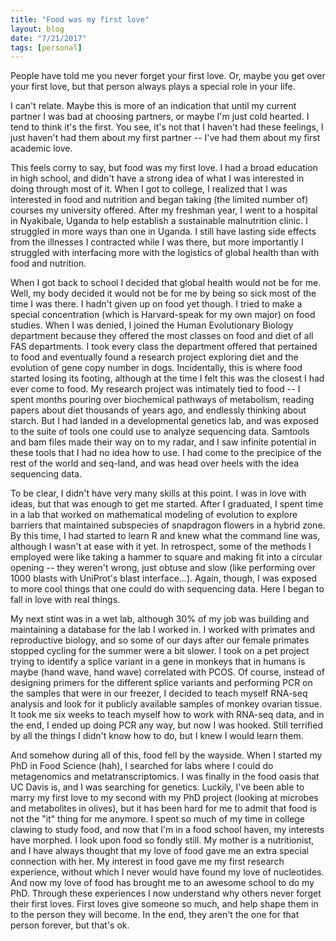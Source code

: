 ```yaml
---
title: "Food was my first love"
layout: blog
date: "7/21/2017"
tags: [personal]
---
```





People have told me you never forget your first love. Or, maybe you get over your first love, but that person always plays a special role in your life.

I can't relate. Maybe this is more of an indication that until my current partner I was bad at choosing partners, or maybe I'm just cold hearted. I tend to think it's the first. You see, it's not that I haven't had these feelings, I just haven't had them about my first partner -- I've had them about my first academic love.

This feels corny to say, but food was my first love. I had a broad education in high school, and didn't have a strong idea of what I was interested in doing through most of it. When I got to college, I realized that I was interested in food and nutrition and began taking (the limited number of) courses my university offered. After my freshman year, I went to a hospital in Nyakibale, Uganda to help establish a sustainable malnutrition clinic. I struggled in more ways than one in Uganda. I still have lasting side effects from the illnesses I contracted while I was there, but more importantly I struggled with interfacing more with the logistics of global health than with food and nutrition.

When I got back to school I decided that global health would not be for me. Well, my body decided it would not be for me by being so sick most of the time I was there. I hadn't given up on food yet though. I tried to make a special concentration (which is Harvard-speak for my own major) on food studies. When I was denied, I joined the Human Evolutionary Biology department because they offered the most classes on food and diet of all FAS departments. I took every class the department offered that pertained to food and eventually found a research project exploring diet and the evolution of gene copy number in dogs. Incidentally, this is where food started losing its footing, although at the time I felt this was the closest I had ever come to food. My research project was intimately tied to food -- I spent months pouring over biochemical pathways of metabolism, reading papers about diet thousands of years ago, and endlessly thinking about starch. But I had landed in a developmental genetics lab, and was exposed to the suite of tools one could use to analyze sequencing data. Samtools and bam files made their way on to my radar, and I saw infinite potential in these tools that I had no idea how to use. I had come to the precipice of the rest of the world and seq-land, and was head over heels with the idea sequencing data.

To be clear, I didn't have very many skills at this point. I was in love with ideas, but that was enough to get me started. After I graduated, I spent time in a lab that worked on mathematical modeling of evolution to explore barriers that maintained subspecies of snapdragon flowers in a hybrid zone. By this time, I had started to learn R and knew what the command line was, although I wasn't at ease with it yet. In retrospect, some of the methods I employed were like taking a hammer to square and making fit into a circular opening -- they weren't wrong, just obtuse and slow (like performing over 1000 blasts with UniProt's blast interface...). Again, though, I was exposed to more cool things that one could do with sequencing data. Here I began to fall in love with real things.

My next stint was in a wet lab, although 30% of my job was building and maintaining a database for the lab I worked in. I worked with primates and reproductive biology, and so some of our days after our female primates stopped cycling for the summer were a bit slower. I took on a pet project trying to identify a splice variant in a gene in monkeys that in humans is maybe (hand wave, hand wave) correlated with PCOS. Of course, instead of designing primers for the different splice variants and performing PCR on the samples that were in our freezer, I decided to teach myself RNA-seq analysis and look for it publicly available samples of monkey ovarian tissue. It took me six weeks to teach myself how to work with RNA-seq data, and in the end, I ended up doing PCR any way, but now I was hooked. Still terrified by all the things I didn't know how to do, but I knew I would learn them.

And somehow during all of this, food fell by the wayside. When I started my PhD in Food Science (hah), I searched for labs where I could do metagenomics and metatranscriptomics. I was finally in the food oasis that UC Davis is, and I was searching for genetics. Luckily, I've been able to marry my first love to my second with my PhD project (looking at microbes and metabolites in olives), but it has been hard for me to admit that food is not the "it" thing for me anymore. I spent so much of my time in college clawing to study food, and now that I'm in a food school haven, my interests have morphed. I look upon food so fondly still. My mother is a nutritionist, and I have always thought that my love of food gave me an extra special connection with her. My interest in food gave me my first research experience, without which I never would have found my love of nucleotides. And now my love of food has brought me to an awesome school to do my PhD. Through these experiences I now understand why others never forget their first loves. First loves give someone so much, and help shape them in to the person they will become. In the end, they aren't the one for that person forever, but that's ok.
